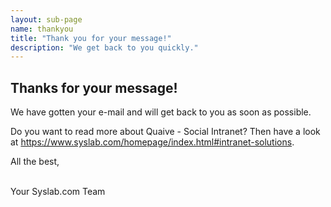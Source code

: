 ```yaml
---
layout: sub-page
name: thankyou
title: "Thank you for your message!"
description: "We get back to you quickly."
---
```


<section id="about">
    <div class="container" itemscope itemtype="http://schema.org/Organization">

<h1>Thanks for your message!</h1>

<p>We have gotten your e-mail and will get back to you as soon as possible.</p>

<p>Do you want to read more about Quaive - Social Intranet? Then have a look at <a href="https://www.syslab.com/homepage/index.html#intranet-solutions">https://www.syslab.com/homepage/index.html#intranet-solutions</a>.
</p>

<p>
All the best,<br><br>

Your Syslab.com Team
</p>
</div>

</section>

